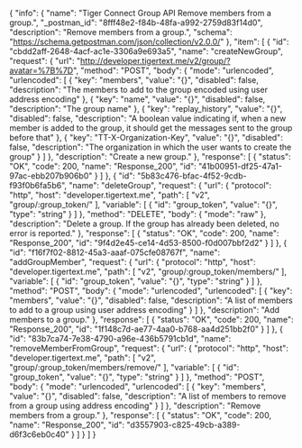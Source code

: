 {
  "info": {
    "name": "Tiger Connect Group API Remove members from a group.",
    "_postman_id": "8fff48e2-f84b-48fa-a992-2759d83f14d0",
    "description": "Remove members from a group.",
    "schema": "https://schema.getpostman.com/json/collection/v2.0.0/"
  },
  "item": [
    {
      "id": "cbdd2aff-2648-4acf-ac1e-3306a9e693a5",
      "name": "createNewGroup",
      "request": {
        "url": "http://developer.tigertext.me/v2/group/?avatar=%7B%7D",
        "method": "POST",
        "body": {
          "mode": "urlencoded",
          "urlencoded": [
            {
              "key": "members",
              "value": "{}",
              "disabled": false,
              "description": "The members to add to the group encoded using user address encoding"
            },
            {
              "key": "name",
              "value": "{}",
              "disabled": false,
              "description": "The group name"
            },
            {
              "key": "replay_history",
              "value": "{}",
              "disabled": false,
              "description": "A boolean value indicating if, when a new member is added to the group, it should get the messages sent to the group before that"
            },
            {
              "key": "TT-X-Organization-Key",
              "value": "{}",
              "disabled": false,
              "description": "The organization in which the user wants to create the group"
            }
          ]
        },
        "description": "Create a new group."
      },
      "response": [
        {
          "status": "OK",
          "code": 200,
          "name": "Response_200",
          "id": "41b00951-df25-47a1-97ac-ebb207b906b0"
        }
      ]
    },
    {
      "id": "5b83c476-bfac-4f52-9cdb-f93f0b6fa5b6",
      "name": "deleteGroup",
      "request": {
        "url": {
          "protocol": "http",
          "host": "developer.tigertext.me",
          "path": [
            "v2",
            "group/:group_token/"
          ],
          "variable": [
            {
              "id": "group_token",
              "value": "{}",
              "type": "string"
            }
          ]
        },
        "method": "DELETE",
        "body": {
          "mode": "raw"
        },
        "description": "Delete a group. If the group has already been deleted, no error is reported."
      },
      "response": [
        {
          "status": "OK",
          "code": 200,
          "name": "Response_200",
          "id": "9f4d2e45-ce14-4d53-8500-f0d007bbf2d2"
        }
      ]
    },
    {
      "id": "f16f7f02-8812-45a3-aaaf-075cfe08767f",
      "name": "addGroupMember",
      "request": {
        "url": {
          "protocol": "http",
          "host": "developer.tigertext.me",
          "path": [
            "v2",
            "group/:group_token/members/"
          ],
          "variable": [
            {
              "id": "group_token",
              "value": "{}",
              "type": "string"
            }
          ]
        },
        "method": "POST",
        "body": {
          "mode": "urlencoded",
          "urlencoded": [
            {
              "key": "members",
              "value": "{}",
              "disabled": false,
              "description": "A list of members to add to a group using user address encoding"
            }
          ]
        },
        "description": "Add members to a group."
      },
      "response": [
        {
          "status": "OK",
          "code": 200,
          "name": "Response_200",
          "id": "1f148c7d-ae77-4aa0-b768-aa4d251bb2f0"
        }
      ]
    },
    {
      "id": "83b7ca74-7e38-4790-a96e-436b5791cb1d",
      "name": "removeMemberFromGroup",
      "request": {
        "url": {
          "protocol": "http",
          "host": "developer.tigertext.me",
          "path": [
            "v2",
            "group/:group_token/members/remove/"
          ],
          "variable": [
            {
              "id": "group_token",
              "value": "{}",
              "type": "string"
            }
          ]
        },
        "method": "POST",
        "body": {
          "mode": "urlencoded",
          "urlencoded": [
            {
              "key": "members",
              "value": "{}",
              "disabled": false,
              "description": "A list of members to remove from a group using address encoding"
            }
          ]
        },
        "description": "Remove members from a group."
      },
      "response": [
        {
          "status": "OK",
          "code": 200,
          "name": "Response_200",
          "id": "d3557903-c825-49cb-a389-d6f3c6eb0c40"
        }
      ]
    }
  ]
}